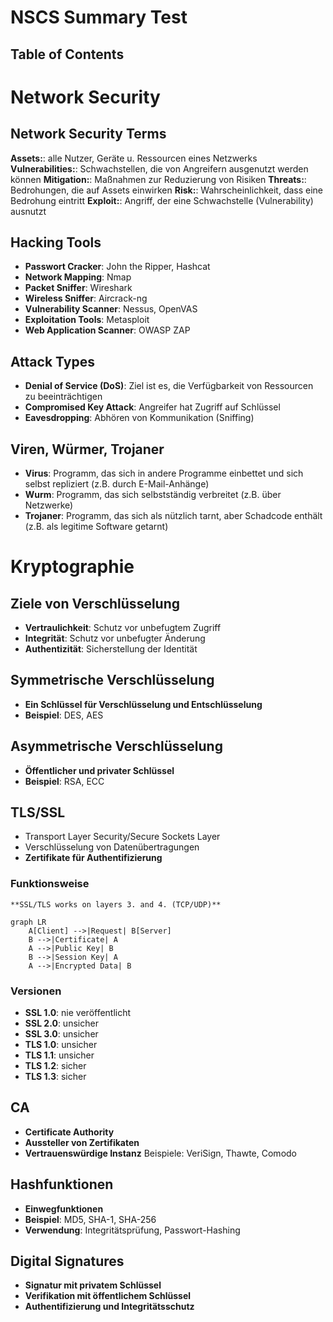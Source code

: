 # NSCS Summary Test


## Table of Contents




# Network Security
## Network Security Terms
**Assets:**: alle Nutzer, Geräte u. Ressourcen eines Netzwerks
**Vulnerabilities:**: Schwachstellen, die von Angreifern ausgenutzt werden können
**Mitigation:**: Maßnahmen zur Reduzierung von Risiken
**Threats:**: Bedrohungen, die auf Assets einwirken
**Risk:**: Wahrscheinlichkeit, dass eine Bedrohung eintritt
**Exploit:**: Angriff, der eine Schwachstelle (Vulnerability) ausnutzt


## Hacking Tools
- **Passwort Cracker**: John the Ripper, Hashcat
- **Network Mapping**: Nmap
- **Packet Sniffer**: Wireshark
- **Wireless Sniffer**: Aircrack-ng
- **Vulnerability Scanner**: Nessus, OpenVAS
- **Exploitation Tools**: Metasploit
- **Web Application Scanner**: OWASP ZAP

## Attack Types
- **Denial of Service (DoS)**: Ziel ist es, die Verfügbarkeit von Ressourcen zu beeinträchtigen
- **Compromised Key Attack**: Angreifer hat Zugriff auf Schlüssel
- **Eavesdropping**: Abhören von Kommunikation (Sniffing)

## Viren, Würmer, Trojaner
- **Virus**: Programm, das sich in andere Programme einbettet und sich selbst repliziert (z.B. durch E-Mail-Anhänge)
- **Wurm**: Programm, das sich selbstständig verbreitet (z.B. über Netzwerke)
- **Trojaner**: Programm, das sich als nützlich tarnt, aber Schadcode enthält (z.B. als legitime Software getarnt)

# Kryptographie
## Ziele von Verschlüsselung
- **Vertraulichkeit**: Schutz vor unbefugtem Zugriff
- **Integrität**: Schutz vor unbefugter Änderung
- **Authentizität**: Sicherstellung der Identität

## Symmetrische Verschlüsselung
- **Ein Schlüssel für Verschlüsselung und Entschlüsselung**
- **Beispiel**: DES, AES

## Asymmetrische Verschlüsselung
- **Öffentlicher und privater Schlüssel**
- **Beispiel**: RSA, ECC

## TLS/SSL
- Transport Layer Security/Secure Sockets Layer
- Verschlüsselung von Datenübertragungen
- **Zertifikate für Authentifizierung**

### Funktionsweise
    **SSL/TLS works on layers 3. and 4. (TCP/UDP)**

```mermaid
graph LR
    A[Client] -->|Request| B[Server]
    B -->|Certificate| A
    A -->|Public Key| B
    B -->|Session Key| A
    A -->|Encrypted Data| B
```

### Versionen
- **SSL 1.0**: nie veröffentlicht
- **SSL 2.0**: unsicher
- **SSL 3.0**: unsicher
- **TLS 1.0**: unsicher
- **TLS 1.1**: unsicher
- **TLS 1.2**: sicher
- **TLS 1.3**: sicher

## CA
- **Certificate Authority**
- **Aussteller von Zertifikaten**
- **Vertrauenswürdige Instanz**
Beispiele: VeriSign, Thawte, Comodo

## Hashfunktionen
- **Einwegfunktionen**
- **Beispiel**: MD5, SHA-1, SHA-256
- **Verwendung**: Integritätsprüfung, Passwort-Hashing

## Digital Signatures
- **Signatur mit privatem Schlüssel**
- **Verifikation mit öffentlichem Schlüssel**
- **Authentifizierung und Integritätsschutz**

